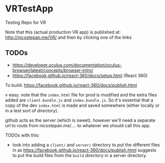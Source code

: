 # VRTestApp

Testing Repo for VR

Note that this (actual production VR app) is published at: http://nicostepan.me/VR/ and then by clicking one of the links

## TODOs
- https://developer.oculus.com/documentation/oculus-browser/latest/concepts/browser-intro/
- https://facebook.github.io/react-360/docs/setup.html (React 360)

To build: https://facebook.github.io/react-360/docs/publish.html

v easy. note that the `index.html` file for prod is modified and the extra files added are `client.bundle.js` and `index.bundle.js`. So it's essential that a copy of the dev `index.html` is made and saved somewhere (either locally or in a test sort of directory).

github acts as the server (which is sweet). however we'll need a separate url to route from nicostepan.me/.... to whatever we should call this app. 

TODOs with this:
- look into adding a `client/` and `server/` directory to put the different files in as https://facebook.github.io/react-360/docs/publish.html suggests to put the build files from the `build` directory in a server directory. 




